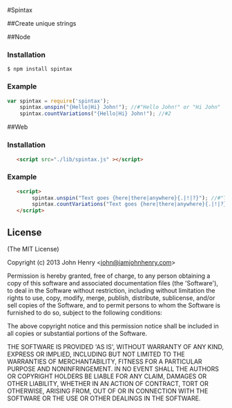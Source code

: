 #Spintax

##Create unique strings

##Node
### Installation

    $ npm install spintax

### Example

```js
var spintax = require('spintax');
    spintax.unspin("{Hello|Hi} John!"); //#"Hello John!" or "Hi John"
    spintax.countVariations("{Hello|Hi} John!"); //#2
```

##Web
### Installation
```html
   <script src="./lib/spintax.js" ></script>
```
### Example
```html
   <script>
        spintax.unspin("Text goes {here|there|anywhere}{.|!|?}"); //#"Text goes there?" or "Text goes anywhere!" or...
        spintax.countVariations("Text goes {here|there|anywhere}{.|!|?}"); //#9
   </script>
```
## License

(The MIT License)

Copyright (c) 2013 John Henry &lt;john@iamjohnhenry.com&gt;

Permission is hereby granted, free of charge, to any person obtaining
a copy of this software and associated documentation files (the
'Software'), to deal in the Software without restriction, including
without limitation the rights to use, copy, modify, merge, publish,
distribute, sublicense, and/or sell copies of the Software, and to
permit persons to whom the Software is furnished to do so, subject to
the following conditions:

The above copyright notice and this permission notice shall be
included in all copies or substantial portions of the Software.

THE SOFTWARE IS PROVIDED 'AS IS', WITHOUT WARRANTY OF ANY KIND,
EXPRESS OR IMPLIED, INCLUDING BUT NOT LIMITED TO THE WARRANTIES OF
MERCHANTABILITY, FITNESS FOR A PARTICULAR PURPOSE AND NONINFRINGEMENT.
IN NO EVENT SHALL THE AUTHORS OR COPYRIGHT HOLDERS BE LIABLE FOR ANY
CLAIM, DAMAGES OR OTHER LIABILITY, WHETHER IN AN ACTION OF CONTRACT,
TORT OR OTHERWISE, ARISING FROM, OUT OF OR IN CONNECTION WITH THE
SOFTWARE OR THE USE OR OTHER DEALINGS IN THE SOFTWARE.
